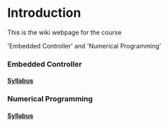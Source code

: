 # Introduction

This is the wiki webpage for the course

'Embedded Controller' and 'Numerical Programming'



### Embedded Controller

#### [Syllabus](course/syllabus.md)

####

### Numerical Programming

#### [Syllabus](numerical-programming/syllabus.md)

